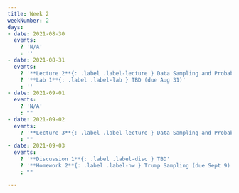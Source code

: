 ```yaml
---
title: Week 2
weekNumber: 2
days:
- date: 2021-08-30
  events:
    ? 'N/A'
    : ''
- date: 2021-08-31
  events:
    ? '**Lecture 2**{: .label .label-lecture } Data Sampling and Probability I'
    ? '**Lab 1**{: .label .label-lab } TBD (due Aug 31)'
    : ''
- date: 2021-09-01
  events:
    ? 'N/A'
    : ""
- date: 2021-09-02
  events:
    ? '**Lecture 3**{: .label .label-lecture } Data Sampling and Probability II'
    : ""
- date: 2021-09-03
  events:
    ? '**Discussion 1**{: .label .label-disc } TBD'
    ? '**Homework 2**{: .label .label-hw } Trump Sampling (due Sept 9)'
    : ""

---
```

